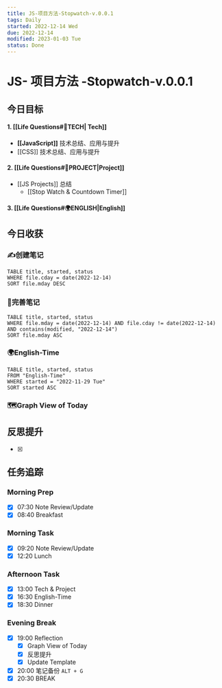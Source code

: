 ```yaml
---
title: JS-项目方法-Stopwatch-v.0.0.1
tags: Daily
started: 2022-12-14 Wed
due: 2022-12-14
modified: 2023-01-03 Tue
status: Done
---
```

# JS- 项目方法 -Stopwatch-v.0.0.1
## 今日目标
#### 1. [[Life Questions#🚀TECH| Tech]]
- **[[JavaScript]]** 技术总结、应用与提升
- [[CSS]] 技术总结、应用与提升
#### 2. [[Life Questions#🚀PROJECT|Project]]
- [[JS Projects]] 总结
	- [[Stop Watch & Countdown Timer]]
#### 3. [[Life Questions#🌍ENGLISH|English]]

## 今日收获
### ✍️创建笔记

```dataview
TABLE title, started, status
WHERE file.cday = date(2022-12-14)
SORT file.mday DESC
```

### 📝完善笔记

```dataview
TABLE title, started, status
WHERE file.mday = date(2022-12-14) AND file.cday != date(2022-12-14) AND contains(modified, "2022-12-14")
SORT file.mday ASC
```

### 🌍English-Time

```dataview
TABLE title, started, status
FROM "English-Time"
WHERE started = "2022-11-29 Tue"
SORT started ASC
```

### 🗺️Graph View of Today

## 反思提升
- [x] 
## 任务追踪
### Morning Prep
- [x] 07:30 Note Review/Update
- [x] 08:40 Breakfast
### Morning Task
- [x] 09:20 Note Review/Update
- [x] 12:20 Lunch
### Afternoon Task
- [x] 13:00 Tech & Project
- [x] 16:30 English-Time
- [x] 18:30 Dinner
### Evening Break
- [x] 19:00 Reflection
	- [x] Graph View of Today
	- [x] 反思提升
	- [x] Update Template 
- [x] 20:00 笔记备份 `ALT + G`
- [x] 20:30 BREAK